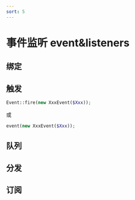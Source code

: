 ```yaml
---
sort: 5
---
```


# 事件监听 event&listeners
## 绑定

## 触发

```php
Event::fire(new XxxEvent($Xxx));
```
或
```php
event(new XxxEvent($Xxx));
```

## 队列

## 分发

## 订阅



